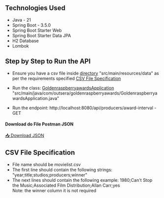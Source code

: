 ## Technologies Used

<ul>
  <li>Java - 21</li>
  <li>Spring Boot - 3.5.0</li>
  <li>Spring Boot Starter Web</li>
  <li>Spring Boot Starter Data JPA</li>
  <li>H2 Database</li>
  <li>Lombok</li>
</ul>

## Step by Step to Run the API

<ul>
    <li>  

Ensure you have a csv file inside [directory](src/main/resources/data) "src/main/resources/data" as per the requirements specified [CSV File Specification](#CSV-File-Specification)
    </li>
    <li> 
      
 Run the class: [GoldenraspberryawardsApplication](src/main/java/com/outsera/goldenraspberryawards/GoldenraspberryawardsApplication.java) "src/main/java/com/outsera/goldenraspberryawards/GoldenraspberryawardsApplication.java"
    </li>
    <li> 

Run the endpoint: http://localhost:8080/api/producers/award-interval -  GET  
    </li>
</ul>

#### Download do File Postman JSON
[📥 Download JSON](src/main/resources/postman/golden-raspberry-awards.postman_collection.json)

## CSV File Specification

<ul>
    <li>File name should be movielist.csv</li>
    <li>The first line should contain the following strings: "year;title;studios;producers;winner" </li>
    <li>The next lines should contain the following example: 1980;Can't Stop the Music;Associated Film Distribution;Allan Carr;yes</li>
    Note: the winner column it is not required
</ul>